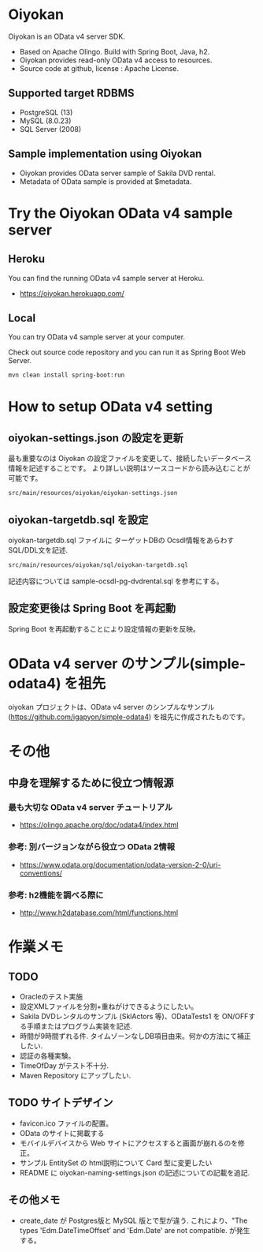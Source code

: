 # Oiyokan

Oiyokan is an OData v4 server SDK.

- Based on Apache Olingo. Build with Spring Boot, Java, h2.
- Oiyokan provides read-only OData v4 access to resources.
- Source code at github, license : Apache License.

## Supported target RDBMS

- PostgreSQL (13)
- MySQL (8.0.23)
- SQL Server (2008)

## Sample implementation using Oiyokan

- Oiyokan provides OData server sample of Sakila DVD rental.
- Metadata of OData sample is provided at $metadata.

# Try the Oiyokan OData v4 sample server

## Heroku

You can find the running OData v4 sample server at Heroku.

- https://oiyokan.herokuapp.com/

## Local

You can try OData v4 sample server at your computer.

Check out source code repository and you can run it as Spring Boot Web Server.

```sh
mvn clean install spring-boot:run
```

# How to setup OData v4 setting

## oiyokan-settings.json の設定を更新

最も重要なのは Oiyokan の設定ファイルを変更して、接続したいデータベース情報を記述することです。
より詳しい説明はソースコードから読み込むことが可能です。

```sh
src/main/resources/oiyokan/oiyokan-settings.json
```

## oiyokan-targetdb.sql を設定

oiyokan-targetdb.sql ファイルに ターゲットDBの Ocsdl情報をあらわす SQL/DDL文を記述.

```sh
src/main/resources/oiyokan/sql/oiyokan-targetdb.sql
```

記述内容については sample-ocsdl-pg-dvdrental.sql を参考にする。

## 設定変更後は Spring Boot を再起動

Spring Boot を再起動することにより設定情報の更新を反映。

# OData v4 server のサンプル(simple-odata4) を祖先

oiyokan プロジェクトは、OData v4 server のシンプルなサンプル(https://github.com/igapyon/simple-odata4) を祖先に作成されたものです。

# その他

## 中身を理解するために役立つ情報源

### 最も大切な OData v4 server チュートリアル

- https://olingo.apache.org/doc/odata4/index.html

### 参考: 別バージョンながら役立つ OData 2情報

- https://www.odata.org/documentation/odata-version-2-0/uri-conventions/

### 参考: h2機能を調べる際に

- http://www.h2database.com/html/functions.html

# 作業メモ

## TODO

- Oracleのテスト実施
- 設定XMLファイルを分割+重ねがけできるようにしたい。
- Sakila DVDレンタルのサンプル (SklActors 等)、ODataTests1 を ON/OFFする手順またはプログラム実装を記述.
- 時間が9時間ずれる件. タイムゾーンなしDB項目由来。何かの方法にて補正したい.
- 認証の各種実験。
- TimeOfDay がテスト不十分.
- Maven Repository にアップしたい.

## TODO サイトデザイン

- favicon.ico ファイルの配置。
- OData のサイトに掲載する
- モバイルデバイスから Web サイトにアクセスすると画面が崩れるのを修正。
- サンプル EntitySet の html説明について Card 型に変更したい
- README に oiyokan-naming-settings.json の記述についての記載を追記.

## その他メモ

- create_date が Postgres版と MySQL 版とで型が違う.
    これにより、"The types 'Edm.DateTimeOffset' and 'Edm.Date' are not compatible. が発生する。

